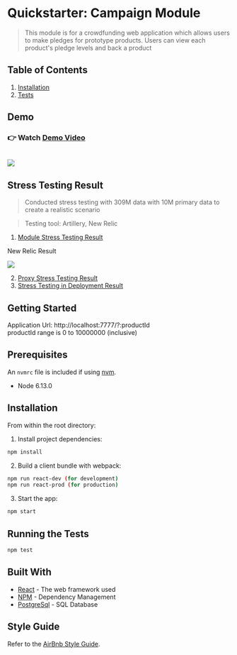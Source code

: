 # Quickstarter: Campaign Module

> This module is for a crowdfunding web application which allows users to make pledges for prototype products. Users can view each product's pledge levels and back a product 


## Table of Contents

1. [Installation](#installation)
2. [Tests](#running-the-tests)


## Demo

### 👉 Watch [Demo Video](https://vimeo.com/267902202)
<br>

<img src="https://media.giphy.com/media/9x1gTrNEeF2PQoAs3d/giphy.gif">

## Stress Testing Result

> Conducted stress testing with 309M data with 10M primary data to create a realistic scenario

> Testing tool: Artillery, New Relic


1. [Module Stress Testing Result](https://gist.github.com/2000prcs/cbda8b64c7b37085a3b2a68a4ae19c5f)

New Relic Result

<img src="https://i.imgur.com/Z5JcGVi.png">
 
2. [Proxy Stress Testing Result](https://gist.github.com/2000prcs/335d2e4665aac3c99445bfd6231c0e8e)
3. [Stress Testing in Deployment Result](https://gist.github.com/2000prcs/0a57b31ab296e450bbc380b1f640cfd2)


## Getting Started

Application Url: http://localhost:7777/?:productId
<br>
productId range is 0 to 10000000 (inclusive) 

## Prerequisites

An `nvmrc` file is included if using [nvm](https://github.com/creationix/nvm).

- Node 6.13.0

## Installation

From within the root directory:

1. Install project dependencies:

```sh
npm install
```

2. Build a client bundle with webpack: 

```sh
npm run react-dev (for development) 
npm run react-prod (for production)
```

3. Start the app:

```sh
npm start
```

## Running the Tests

```sh
npm test
```

## Built With

* [React](https://reactjs.org/) - The web framework used
* [NPM](https://www.npmjs.com/) - Dependency Management
* [PostgreSql](https://www.postgresql.org/docs/) - SQL Database


## Style Guide

Refer to the [AirBnb Style Guide](https://github.com/airbnb/javascript).
